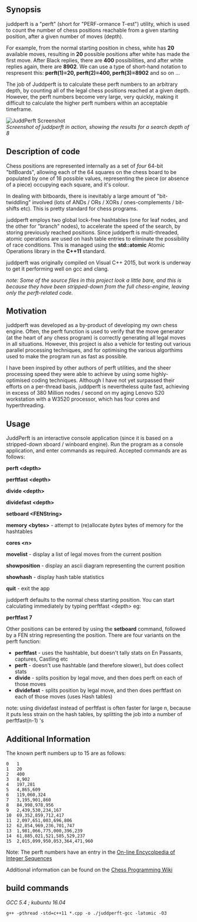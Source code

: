 ## Synopsis
juddperft is a "perft" (short for "PERF-ormance T-est") utility, which is used to count the number of chess positions reachable from a given starting position, after a given number of moves (depth). 

For example, from the normal starting position in chess, white has **20** available moves, resulting in **20** possible positions after white has made the first move. After Black replies, there are **400** possibilities, and after white replies again, there are **8902**. We can use a type of short-hand notation to respresent this: **perft(1)=20, perft(2)=400, perft(3)=8902** and so on ... 

The job of Juddperft is to calculate these perft numbers to an arbitrary depth, by counting all of the legal chess positions reached at a given depth. However, the perft numbers become very large, very quickly, making it difficult to calculate the higher perft numbers within an acceptable timeframe.

![JuddPerft Screenshot](https://github.com/jniemann66/juddperft/blob/master/screenshot.jpg)  
*Screenshot of juddperft in action, showing the results for a search depth of 8*

## Description of code
Chess positions are represented internally as a set of *four* 64-bit "bitBoards", allowing each of the 64 squares on the chess board to be populated by one of 16 possible values, representing the piece (or absence of a piece) occupying each square, and it's colour. 

In dealing with bitboards, there is inevitably a large amount of "bit-twiddling" involved (lots of ANDs / ORs / XORs / ones-complements / bit-shifts etc). This is pretty standard for chess programs.  


juddperft employs two global lock-free hashtables (one for leaf nodes, and the other for "branch" nodes), to accelerate the speed of the search, by storing previously reached positions. Since juddperft is multi-threaded, atomic operations are used on hash table entries to eliminate the possibility of race conditions. This is managed using the **std::atomic** Atomic Operations library in the **C++11** standard.

juddperft was originally compiled on Visual C++ 2015, but work is underway to get it performing well on gcc and clang.

*note: Some of the source files in this project look a little bare, and this is because they have been stripped-down from the full chess-engine, leaving only the perft-related code.*

## Motivation
juddperft was developed as a by-product of developing my own chess engine. Often, the perft function is used to verify that the move generator (at the heart of any chess program) is correctly generating all legal moves in all situations. However, this project is also a vehicle for testing out various parallel processing techniques, and for optimising the various algorthims used to make the program run as fast as possible.

I have been inspired by other authors of perft utilities, and the sheer processing speed they were able to achieve by using some highly-optimised coding techniques. Although I have not yet surpassed their efforts on a per-thread basis, juddperft is nevertheless quite fast, achieving in excess of 380 Million nodes / second on my aging Lenovo S20 workstation with a W3520 processor, which has four cores and hyperthreading.

## Usage

JuddPerft is an interactive console application (since it is based on a stripped-down xboard / winboard engine).
Run the program as a console application, and enter commands as required. 
Accepted commands are as follows:

**perft &lt;depth&gt;**

**perftfast &lt;depth&gt;**

**divide &lt;depth&gt;**

**dividefast &lt;depth&gt;**

**setboard &lt;FENString&gt;**

**memory &lt;bytes&gt;** - attempt to (re)allocate *bytes* bytes of memory for the hashtables

**cores &lt;n&gt;**

**movelist** - display a list of legal moves from the current position

**showposition** - display an ascii diagram representing the current position

**showhash** - display hash table statistics

**quit** - exit the app

juddperft defaults to the normal chess starting position.
You can start calculating immediately by typing perftfast &lt;depth&gt; eg:

**perftfast 7**

Other positions can be entered by using the **setboard** command, followed by a FEN string representing the position.
There are four variants on the perft function:

* **perftfast** - uses the hashtable, but doesn't tally stats on En Passants, captures, Castling etc
* **perft** - doesn't use hashtable (and therefore slower), but does collect stats
* **divide** - splits position by legal move, and then does perft on each of those moves
* **dividefast** - splits position by legal move, and then does perftfast on each of those moves (uses Hash tables)

note: using dividefast instead of perftfast is often faster for large n, because it puts less strain on the hash tables, by splitting the job into a number of perftfast(n-1) 's

## Additional Information

The known perft numbers up to 15 are as follows:

	0	1
	1	20
	2	400
	3	8,902
	4	197,281
	5	4,865,609
	6	119,060,324
	7	3,195,901,860
	8	84,998,978,956
	9	2,439,530,234,167
	10	69,352,859,712,417
	11	2,097,651,003,696,806
	12	62,854,969,236,701,747
	13	1,981,066,775,000,396,239
	14	61,885,021,521,585,529,237
	15	2,015,099,950,053,364,471,960

Note: The perft numbers have an entry in the [On-line Encycolpedia of Integer Sequences](https://oeis.org/A048987)

Additional information can be found on the [Chess Programming Wiki](https://chessprogramming.wikispaces.com/Perft "Chess Programming Wiki")

## build commands

*GCC 5.4 ; kubuntu 16.04*

~~~
g++ -pthread -std=c++11 *.cpp -o ./juddperft-gcc -latomic -O3
~~~
